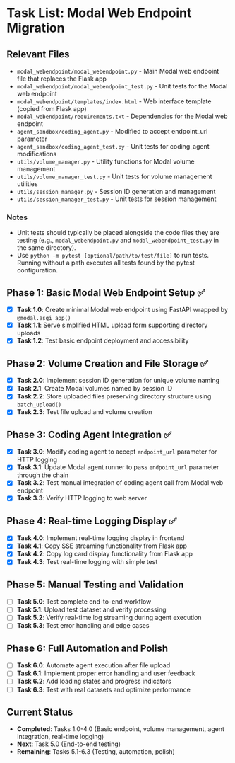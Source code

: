 # Task List: Modal Web Endpoint Migration

## Relevant Files

- `modal_webendpoint/modal_webendpoint.py` - Main Modal web endpoint file that replaces the Flask app
- `modal_webendpoint/modal_webendpoint_test.py` - Unit tests for the Modal web endpoint
- `modal_webendpoint/templates/index.html` - Web interface template (copied from Flask app)
- `modal_webendpoint/requirements.txt` - Dependencies for the Modal web endpoint
- `agent_sandbox/coding_agent.py` - Modified to accept endpoint_url parameter
- `agent_sandbox/coding_agent_test.py` - Unit tests for coding_agent modifications
- `utils/volume_manager.py` - Utility functions for Modal volume management
- `utils/volume_manager_test.py` - Unit tests for volume management utilities
- `utils/session_manager.py` - Session ID generation and management
- `utils/session_manager_test.py` - Unit tests for session management

### Notes

- Unit tests should typically be placed alongside the code files they are testing (e.g., `modal_webendpoint.py` and `modal_webendpoint_test.py` in the same directory).
- Use `python -m pytest [optional/path/to/test/file]` to run tests. Running without a path executes all tests found by the pytest configuration.

## Phase 1: Basic Modal Web Endpoint Setup ✅
- [x] **Task 1.0**: Create minimal Modal web endpoint using FastAPI wrapped by `@modal.asgi_app()`
- [x] **Task 1.1**: Serve simplified HTML upload form supporting directory uploads
- [x] **Task 1.2**: Test basic endpoint deployment and accessibility

## Phase 2: Volume Creation and File Storage ✅
- [x] **Task 2.0**: Implement session ID generation for unique volume naming
- [x] **Task 2.1**: Create Modal volumes named by session ID
- [x] **Task 2.2**: Store uploaded files preserving directory structure using `batch_upload()`
- [x] **Task 2.3**: Test file upload and volume creation

## Phase 3: Coding Agent Integration ✅
- [x] **Task 3.0**: Modify coding agent to accept `endpoint_url` parameter for HTTP logging
- [x] **Task 3.1**: Update Modal agent runner to pass `endpoint_url` parameter through the chain
- [x] **Task 3.2**: Test manual integration of coding agent call from Modal web endpoint
- [x] **Task 3.3**: Verify HTTP logging to web server

## Phase 4: Real-time Logging Display ✅
- [x] **Task 4.0**: Implement real-time logging display in frontend
- [x] **Task 4.1**: Copy SSE streaming functionality from Flask app
- [x] **Task 4.2**: Copy log card display functionality from Flask app
- [x] **Task 4.3**: Test real-time logging with simple test

## Phase 5: Manual Testing and Validation
- [ ] **Task 5.0**: Test complete end-to-end workflow
- [ ] **Task 5.1**: Upload test dataset and verify processing
- [ ] **Task 5.2**: Verify real-time log streaming during agent execution
- [ ] **Task 5.3**: Test error handling and edge cases

## Phase 6: Full Automation and Polish
- [ ] **Task 6.0**: Automate agent execution after file upload
- [ ] **Task 6.1**: Implement proper error handling and user feedback
- [ ] **Task 6.2**: Add loading states and progress indicators
- [ ] **Task 6.3**: Test with real datasets and optimize performance

## Current Status
- **Completed**: Tasks 1.0-4.0 (Basic endpoint, volume management, agent integration, real-time logging)
- **Next**: Task 5.0 (End-to-end testing)
- **Remaining**: Tasks 5.1-6.3 (Testing, automation, polish) 